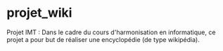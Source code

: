 # projet_wiki
Projet IMT : Dans le cadre du cours d'harmonisation en informatique, ce projet a pour but de réaliser une encyclopédie (de type wikipédia).

